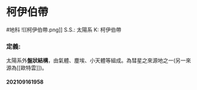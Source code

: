 # 柯伊伯帶
#地科
![[柯伊伯帶.png]]
S.S.: 太陽系
K: 柯伊伯帶
### 定義:
太陽系外**盤狀結構**，由氣體、塵埃、小天體等組成。為彗星之來源地之一(另一來源為[[歐特雲]])。

#### 202109161958